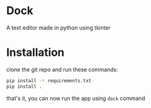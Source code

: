 # Dock

A text editor made in python using tkinter

# Installation

clone the git repo and run these commands:
```sh
pip install -r requirements.txt
pip install .
```

that's it, you can now run the app using `dock` command